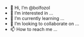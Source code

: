 - 👋 Hi, I’m @bolfozol
- 👀 I’m interested in ...
- 🌱 I’m currently learning ...
- 💞️ I’m looking to collaborate on ...
- 📫 How to reach me ...

<!---
bolfozol/bolfozol is a ✨ special ✨ repository because its `README.md` (this file) appears on your GitHub profile.
You can click the Preview link to take a look at your changes.
--->
